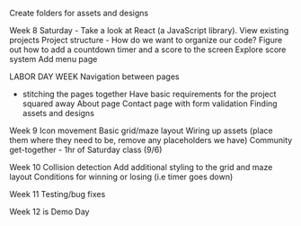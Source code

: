 Create folders for assets and designs

Week 8
Saturday - Take a look at React (a JavaScript library). 
View existing projects
Project structure - How do we want to organize our code?
Figure out how to add a countdown timer and a score to the screen
Explore score system
Add menu page

LABOR DAY WEEK
Navigation between pages
+ stitching the pages together
Have basic requirements for the project squared away
About page
Contact page with form validation
Finding assets and designs 

Week 9
Icon movement
Basic grid/maze layout
Wiring up assets (place them where they need to be, remove any placeholders we have)
Community get-together - 1hr of Saturday class (9/6)

Week 10
Collision detection
Add additional styling to the grid and maze layout
Conditions for winning or losing (i.e timer goes down)

Week 11
Testing/bug fixes

Week 12 is Demo Day
